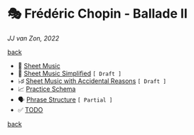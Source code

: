 🎭  Frédéric Chopin - Ballade Ⅱ
================================

*JJ van Zon, 2022*

[back](../README.md)

- 🎼 [Sheet Music](sheet-music/README.md)
- 🎵 [Sheet Music Simplified](sheet-music-simplified/README.md) `[ Draft ]`
- ♭♯ [Sheet Music with Accidental Reasons](sheet-music-with-accidental-reasons/README.md) `[ Draft ]`
- 📈 [Practice Schema](chopin-ballade-2-practice-schema.md)
- 🗣 [Phrase Structure](chopin-ballade-2-phrase-structure.md) `[ Partial ]`
- ✅ [TODO](chopin-ballade-2-todo.md)

[back](../README.md)